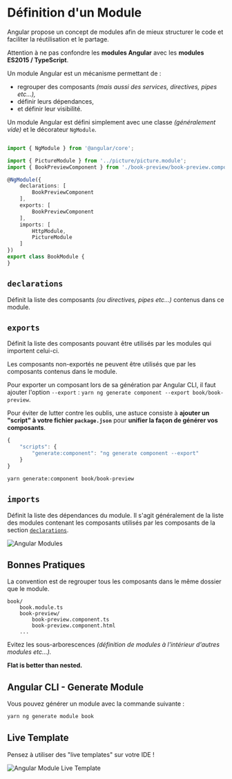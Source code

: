# Définition d'un Module

Angular propose un concept de modules afin de mieux structurer le code et faciliter la réutilisation et le partage.


Attention à ne pas confondre les **modules Angular** avec les **modules ES2015 / TypeScript**.


Un module Angular est un mécanisme permettant de :

* regrouper des composants _\(mais aussi des services, directives, pipes etc...\),_
* définir leurs dépendances,
* et définir leur visibilité.

Un module Angular est défini simplement avec une classe _\(généralement vide\)_ et le décorateur `NgModule`.


```typescript

import { NgModule } from '@angular/core';

import { PictureModule } from '../picture/picture.module';
import { BookPreviewComponent } from './book-preview/book-preview.component';

@NgModule({
    declarations: [
        BookPreviewComponent
    ],
    exports: [
        BookPreviewComponent
    ],
    imports: [
        HttpModule,
        PictureModule
    ]
})
export class BookModule {
}
```

## `declarations`

Définit la liste des composants _\(ou directives, pipes etc...\)_ contenus dans ce module.

## `exports`

Définit la liste des composants pouvant être utilisés par les modules qui importent celui-ci.


Les composants non-exportés ne peuvent être utilisés que par les composants contenus dans le module.


Pour exporter un composant lors de sa génération par Angular CLI, il faut ajouter l'option `--export` : `yarn ng generate component --export book/book-preview`.

Pour éviter de lutter contre les oublis, une astuce consiste à **ajouter un "script" à votre fichier `package.json`** pour **unifier la façon de générer vos composants**.


```javascript
{
    "scripts": {
        "generate:component": "ng generate component --export"
    }
}
```


```bash
yarn generate:component book/book-preview
```

## `imports`

Définit la liste des dépendances du module. Il s'agit généralement de la liste des modules contenant les composants utilisés par les composants de la section [`declarations`](definition-dun-module.md#declarations).

![Angular Modules](../../.gitbook/assets/angular-modules.jpg)

## Bonnes Pratiques


La convention est de regrouper tous les composants dans le même dossier que le module.

```text
book/
    book.module.ts
    book-preview/
        book-preview.component.ts
        book-preview.component.html
    ...
```

Evitez les sous-arborescences _\(définition de modules à l'intérieur d'autres modules etc...\)._

**Flat is better than nested.**




## Angular CLI - Generate Module

Vous pouvez générer un module avec la commande suivante :

```bash
yarn ng generate module book
```

## Live Template

Pensez à utiliser des "live templates" sur votre IDE !

![Angular Module Live Template](../../.gitbook/assets/angular-module-live-template.gif)

